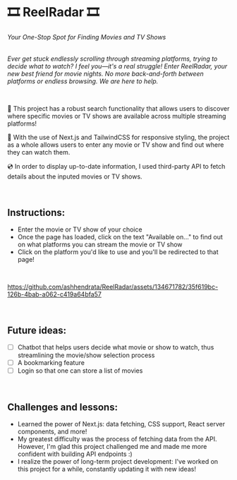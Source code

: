 # 🎞️ ReelRadar 🎞️
###### Your One-Stop Spot for Finding Movies and TV Shows

*Ever get stuck endlessly scrolling through streaming platforms, trying to decide what to watch? I feel you—it's a real struggle!*
*Enter ReelRadar, your new best friend for movie nights. No more back-and-forth between platforms or endless browsing. We are here to help.* 

&nbsp;

🎥  This project has a robust search functionality that allows users to discover where specific movies or TV shows are available across multiple streaming platforms! &nbsp;

🍿  With the use of Next.js and TailwindCSS for responsive styling, the project as a whole allows users to enter any movie or TV show and find out where they can watch them. &nbsp;

💿  In order to display up-to-date information, I used third-party API to fetch details about the inputed movies or TV shows. &nbsp;

&nbsp;

## Instructions:
- Enter the movie or TV show of your choice
- Once the page has loaded, click on the text "Available on..." to find out on what platforms you can stream the movie or TV show
- Click on the platform you'd like to use and you'll be redirected to that page!

&nbsp;

https://github.com/ashhendrata/ReelRadar/assets/134671782/35f619bc-126b-4bab-a062-c419a64bfa57

&nbsp;

## Future ideas:
- [ ] Chatbot that helps users decide what movie or show to watch, thus streamlining the movie/show selection process
- [ ] A bookmarking feature
- [ ] Login so that one can store a list of movies

&nbsp;

## Challenges and lessons:
- Learned the power of Next.js: data fetching, CSS support, React server components, and more!
- My greatest difficulty was the process of fetching data from the API. However, I'm glad this project challenged me and made me more confident with building API endpoints :)
- I realize the power of long-term project development: I've worked on this project for a while, constantly updating it with new ideas!
